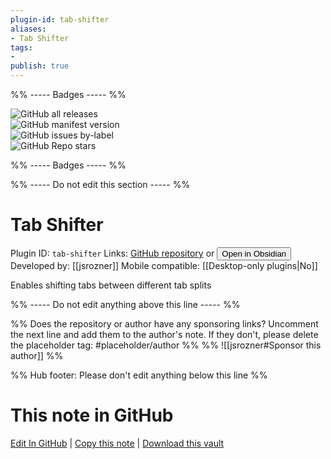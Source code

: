 ```yaml
---
plugin-id: tab-shifter
aliases:
- Tab Shifter
tags: 
- 
publish: true
---
```


%% ----- Badges ----- %%

![GitHub all releases](https://img.shields.io/github/downloads/jsrozner/obsidian-tab-shifter/total?color=573E7A&logo=github&style=for-the-badge)   
![GitHub manifest version](https://img.shields.io/github/manifest-json/v/jsrozner/obsidian-tab-shifter?color=573E7A&logo=github&style=for-the-badge)   
![GitHub issues by-label](https://img.shields.io/github/issues/jsrozner/obsidian-tab-shifter/help%20wanted?color=573E7A&logo=github&style=for-the-badge)   
![GitHub Repo stars](https://img.shields.io/github/stars/jsrozner/obsidian-tab-shifter?color=573E7A&logo=github&style=for-the-badge)

%% ----- Badges ----- %%

%% ----- Do not edit this section ----- %%

# Tab Shifter

Plugin ID: `tab-shifter`
Links: [GitHub repository](https://github.com/jsrozner/obsidian-tab-shifter) or [<button id=HH>Open in Obsidian</button>](obsidian://show-plugin?id=tab-shifter)
Developed by: [[jsrozner]]
Mobile compatible: [[Desktop-only plugins|No]]

Enables shifting tabs between different tab splits

%% ----- Do not edit anything above this line ----- %% 

%% Does the repository or author have any sponsoring links? Uncomment the next line and add them to the author's note. If they don't, please delete the placeholder tag: #placeholder/author %%
%% ![[jsrozner#Sponsor this author]] %%

%% Hub footer: Please don't edit anything below this line %%

# This note in GitHub

<span class="git-footer">[Edit In GitHub](https://github.dev/obsidian-community/obsidian-hub/blob/main/02%20-%20Community%20Expansions/02.05%20All%20Community%20Expansions/Plugins/tab-shifter.md "git-hub-edit-note") | [Copy this note](https://raw.githubusercontent.com/obsidian-community/obsidian-hub/main/02%20-%20Community%20Expansions/02.05%20All%20Community%20Expansions/Plugins/tab-shifter.md "git-hub-copy-note") | [Download this vault](https://github.com/obsidian-community/obsidian-hub/archive/refs/heads/main.zip "git-hub-download-vault") </span>
